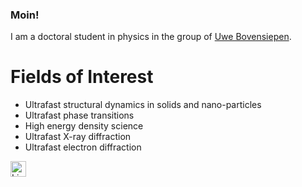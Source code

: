 ### Moin!

I am a doctoral student in physics in the group of [Uwe Bovensiepen](https://www.uni-due.de/agbovensiepen/).

# Fields of Interest
- Ultrafast structural dynamics in solids and nano-particles
- Ultrafast phase transitions
- High energy density science
- Ultrafast X-ray diffraction
- Ultrafast electron diffraction

[<img src="https://simpleicons.org/icons/linkedin.svg" alt="LinkedIn profile" width="25" height="25"/>](https://www.linkedin.com/in/thies-johannes-albert-960761177/)
